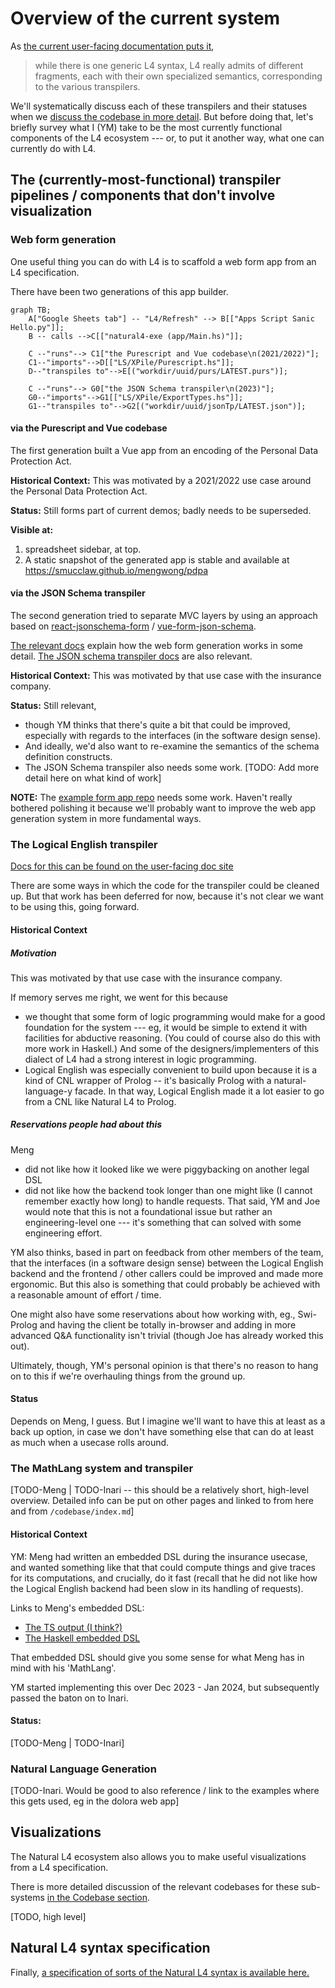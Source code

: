 # Overview of the current system

As [the current user-facing documentation puts it](https://l4-documentation.readthedocs.io/en/stable/docs/links-returning-users.html),

> while there is one generic L4 syntax, L4 really admits of different fragments, each with their own specialized semantics, corresponding to the various transpilers. 

We'll systematically discuss each of these transpilers and their statuses when we [discuss the codebase in more detail](./codebase/index.md). But before doing that, let's briefly survey what I (YM) take to be the most currently functional components of the L4 ecosystem --- or, to put it another way, what one can currently do with L4.

## The (currently-most-functional) transpiler pipelines / components that don't involve visualization

### Web form generation

One useful thing you can do with L4 is to scaffold a web form app from an L4 specification.

There have been two generations of this app builder.

```mermaid
graph TB;
    A["Google Sheets tab"] -- "L4/Refresh" --> B[["Apps Script Sanic Hello.py"]];
	B -- calls -->C[["natural4-exe (app/Main.hs)"]];

	C --"runs"--> C1["the Purescript and Vue codebase\n(2021/2022)"];
	C1--"imports"-->D[["LS/XPile/Purescript.hs"]];
    D--"transpiles to"-->E[("workdir/uuid/purs/LATEST.purs")];

    C --"runs"--> G0["the JSON Schema transpiler\n(2023)"];
	G0--"imports"-->G1[["LS/XPile/ExportTypes.hs"]];
	G1--"transpiles to"-->G2[("workdir/uuid/jsonTp/LATEST.json")];
```

#### via the Purescript and Vue codebase

The first generation built a Vue app from an encoding of the Personal Data Protection Act.

**Historical Context:** This was motivated by a 2021/2022 use case around the Personal Data Protection Act.

**Status:** Still forms part of current demos; badly needs to be superseded.

**Visible at:**

1. spreadsheet sidebar, at top.
2. A static snapshot of the generated app is stable and available at https://smucclaw.github.io/mengwong/pdpa

#### via the JSON Schema transpiler

The second generation tried to separate MVC layers by using an approach based on [react-jsonschema-form](https://github.com/rjsf-team/react-jsonschema-form) / [vue-form-json-schema](https://github.com/jarvelov/vue-form-json-schema).

[The relevant docs](https://github.com/smucclaw/documentation/blob/main/docs/webform.rst) explain how the web form generation works in some detail. [The JSON schema transpiler docs](https://github.com/smucclaw/documentation/blob/main/docs/transpilers-json-schema.rst) are also relevant.

**Historical Context:** This was motivated by that use case with the insurance company. 

**Status:** Still relevant, 
* though YM thinks that there's quite a bit that could be improved, especially with regards to the interfaces (in the software design sense). 
* And ideally, we'd also want to re-examine the semantics of the schema definition constructs.
* The JSON Schema transpiler also needs some work. [TODO: Add more detail here on what kind of work]

**NOTE:** The [example form app repo](https://github.com/smucclaw/example-l4-form-app) needs some work. Haven't really bothered polishing it because we'll probably want to improve the web app generation system in more fundamental ways.

### The Logical English transpiler

[Docs for this can be found on the user-facing doc site](https://github.com/smucclaw/documentation/blob/main/docs/transpilers-logical-english.rst)

There are some ways in which the code for the transpiler could be cleaned up. But that work has been deferred for now, because it's not clear we want to be using this, going forward.

#### Historical Context

##### Motivation

This was motivated by that use case with the insurance company. 

If memory serves me right, we went for this because
* we thought that some form of logic programming would make for a good foundation for the system --- eg, it would be simple to extend it with facilities for abductive reasoning. (You could of course also do this with more work in Haskell.) And some of the designers/implementers of this dialect of L4 had a strong interest in logic programming.
* Logical English was especially convenient to build upon because it is a kind of CNL wrapper of Prolog -- it's basically Prolog with a natural-language-y facade. In that way, Logical English made it a lot easier to go from a CNL like Natural L4 to Prolog.

##### Reservations people had about this

Meng 
* did not like how it looked like we were piggybacking on another legal DSL
* did not like how the backend took longer than one might like (I cannot remember exactly how long) to handle requests. That said, YM and Joe would note that this is not a foundational issue but rather an engineering-level one --- it's something that can solved with some engineering effort.

YM also thinks, based in part on feedback from other members of the team, that the interfaces (in a software design sense) between the Logical English backend and the frontend / other callers could be improved and made more ergonomic. But this also is something that could probably be achieved with a reasonable amount of effort / time.

One might also have some reservations about how working with, eg., Swi-Prolog and having the client be totally in-browser and adding in more advanced Q&A functionality isn't trivial (though Joe has already worked this out).

Ultimately, though, YM's personal opinion is that there's no reason to hang on to this if we're overhauling things from the ground up.

#### Status

Depends on Meng, I guess. But I imagine we'll want to have this at least as a back up option, in case we don't have something else that can do at least as much when a usecase rolls around. 

### The MathLang system and transpiler

[TODO-Meng | TODO-Inari -- this should be a relatively short, high-level overview. Detailed info can be put on other pages and linked to from here and from `/codebase/index.md`]

#### Historical Context

YM: Meng had written an embedded DSL during the insurance usecase, and wanted something like that that could compute things and give traces for its computations, and crucially, do it fast (recall that he did not like how the Logical English backend had been slow in its handling of requests).

Links to Meng's embedded DSL:

* [The TS output (I think?)](https://github.com/smucclaw/usecases/blob/main/sect10-typescript/src/mathlang.ts)
* [The Haskell embedded DSL](https://github.com/smucclaw/usecases/blob/main/sect10-typescript/src/mathlang.ts)

That embedded DSL should give you some sense for what Meng has in mind with his 'MathLang'.

YM started implementing this over Dec 2023 - Jan 2024, but subsequently passed the baton on to Inari. 


#### Status:

[TODO-Meng | TODO-Inari]

### Natural Language Generation 

[TODO-Inari. Would be good to also reference / link to the examples where this gets used, eg in the dolora web app]

## Visualizations

The Natural L4 ecosystem also allows you to make useful visualizations from a L4 specification.

There is more detailed discussion of the relevant codebases for these sub-systems [in the Codebase section](./codebase/index.md). 

[TODO, high level]


## Natural L4 syntax specification

Finally, [a specification of sorts of the Natural L4 syntax is available here.](https://l4-documentation.readthedocs.io/en/stable/docs/returning-specification.html)
